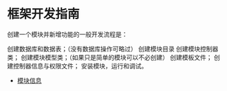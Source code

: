 框架开发指南
===============

创建一个模块并新增功能的一般开发流程是：
 
创建数据库和数据表；（没有数据库操作可略过）
创建模块目录
创建模块控制器类；
创建模块模型类；（如果只是简单的模块可以不必创建）
创建模板文件；
创建控制器信息与权限文件；
安装模块，运行和调试。



 * [模块信息](general.module.info.html)
 
